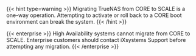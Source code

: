 ---
---

{{< hint type=warning >}}
Migrating TrueNAS from CORE to SCALE is a one-way operation.
Attempting to activate or roll back to a CORE boot environment can break the system.
{{< /hint >}}

{{< enterprise >}}
High Availability systems cannot migrate from CORE to SCALE.
Enterprise customers should contact iXsystems Support before attempting any migration.
{{< /enterprise >}}
